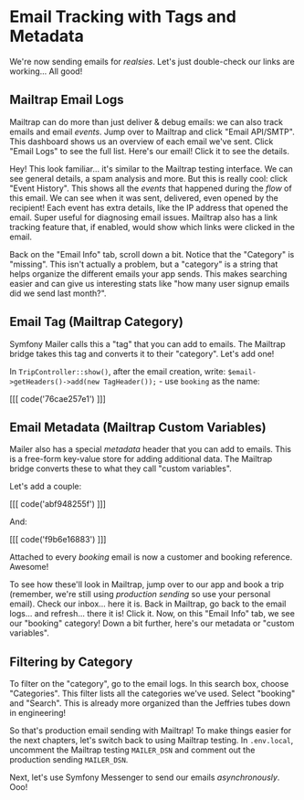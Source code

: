# Email Tracking with Tags and Metadata

We're now sending emails for *realsies*. Let's just double-check
our links are working... All good!

## Mailtrap Email Logs

Mailtrap can do more than just deliver & debug emails: we can also track emails and
email *events*. Jump over to Mailtrap and click "Email API/SMTP". This dashboard
shows us an overview of each email we've sent. Click "Email Logs" to see the full
list. Here's our email! Click it to see the details.

Hey! This look familiar... it's similar to the Mailtrap testing interface. We
can see general details, a spam analysis and more. But this is really cool: click
"Event History". This shows all the *events* that happened during the *flow* of this
email. We can see when it was sent, delivered, even opened by the recipient! Each
event has extra details, like the IP address that opened the email. Super useful
for diagnosing email issues. Mailtrap also has a link tracking feature that, if
enabled, would show which links were clicked in the email.

Back on the "Email Info" tab, scroll down a bit. Notice that the "Category" is "missing".
This isn't actually a problem, but a "category" is a string that helps organize
the different emails your app sends. This makes searching easier and can give us interesting
stats like "how many user signup emails did we send last month?".

## Email Tag (Mailtrap Category)

Symfony Mailer calls this a "tag" that you can add to emails. The Mailtrap bridge
takes this tag and converts it to their "category". Let's add one!

In `TripController::show()`, after the email creation, write:
`$email->getHeaders()->add(new TagHeader());` - use `booking` as the name:

[[[ code('76cae257e1') ]]]

## Email Metadata (Mailtrap Custom Variables)

Mailer also has a special *metadata* header that you can add to emails. This is a
free-form key-value store for adding additional data. The Mailtrap bridge
converts these to what they call "custom variables".

Let's add a couple:

[[[ code('abf948255f') ]]]

And:

[[[ code('f9b6e16883') ]]]

Attached to every *booking* email is now a customer and booking reference. Awesome!

To see how these'll look in Mailtrap, jump over to our app and book a trip (remember,
we're still using *production sending* so use your personal email). Check our inbox...
here it is. Back in Mailtrap, go back to the email logs... and refresh... there it is!
Click it. Now, on this "Email Info" tab, we see our "booking" category! Down a bit
further, here's our metadata or "custom variables".

## Filtering by Category

To filter on the "category", go to the email logs. In this search box, choose
"Categories". This filter lists all the categories we've used. Select "booking" and
"Search". This is already more organized than the Jeffries tubes down in engineering!

So that's production email sending with Mailtrap! To make things easier for the next chapters,
let's switch back to using Mailtrap testing. In `.env.local`, uncomment the Mailtrap
testing `MAILER_DSN` and comment out the production sending `MAILER_DSN`.

Next, let's use Symfony Messenger to send our emails *asynchronously*. Ooo!
